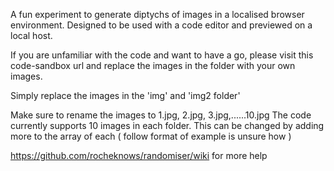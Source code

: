 A fun experiment to generate diptychs of images in a localised browser environment. Designed to be used with a code editor and previewed on a local host.

If you are unfamiliar with the code and want to have a go, please visit this code-sandbox url and replace the images in the folder with your own images.

Simply replace the images in the 'img' and 'img2 folder'

Make sure to rename the images to 1.jpg, 2.jpg, 3.jpg,......10.jpg The code currently supports 10 images in each folder. This can be changed by adding more to the array of each ( follow format of example is unsure how )

https://github.com/rocheknows/randomiser/wiki for more help
